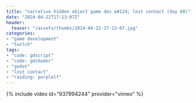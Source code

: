 ```yaml
---
title: "narrative hidden object game dev &#124; lost contact (day 68)"
date: "2024-04-22T17:13:07Z"
header:
  teaser: "/assets/thumbs/2024-04-22-17-13-07.jpg"
categories:
- "game development"
- "twitch"
tags:
- "code: gdscript"
- "code: gdshader"
- "godot"
- "lost contact"
- "raiding: purplelf"
---
```

{% include video id="937994244" provider="vimeo" %}
